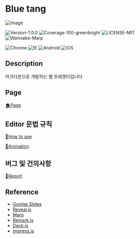# Blue tang

![image](https://user-images.githubusercontent.com/38457114/93077708-2c91d880-f6c4-11ea-85be-f4dc23e8d52d.png)

![Version-1.0.0](https://img.shields.io/badge/version-1.0.0-greenbright)
![Coverage-100-greenbright](https://img.shields.io/badge/coverage-100%25-greenbright)
![LICENSE-MIT](https://img.shields.io/badge/LICENSE-MIT-green)
![Wannabe-Marp](https://img.shields.io/badge/Wannabe-Marp-skyblue)

![Chrome](https://img.shields.io/badge/Chrome-support-blue)
![IE](https://img.shields.io/badge/IE-not%0Asupport-red)
![Android](https://img.shields.io/badge/Andriod-support-blue)
![iOS](https://img.shields.io/badge/iOS-partial%0asupport-yellow)

## Description

마크다운으로 개발하는 웹 프레젠터입니다.

## Page

[🏠Page]()

## Editor 문법 규칙

[📖How to use](https://github.com/SeonJun-Hwang/bluetang/wiki/How-to-use%3F)

[📖Animation](https://github.com/SeonJun-Hwang/bluetang/wiki/Animation)

## 버그 및 건의사항

[📒Report](https://github.com/SeonJun-Hwang/bluetang/issues)

## Reference

- [Goolge Slides](https://www.google.com/slides/about)
- [Reveal.js](https://revealjs.com)
- [Marp](https://web.marp.app)
- [Remark.js](https://remarkjs.com)
- [Deck.js](http://imakewebthings.com/deck.js)
- [Impress.js](https://impress.js.org)
